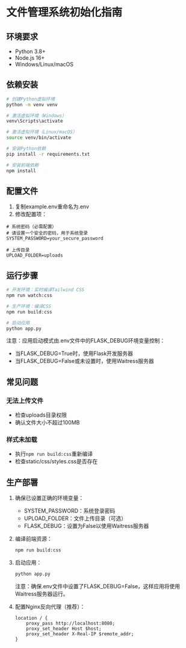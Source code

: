 # 文件管理系统初始化指南

## 环境要求
- Python 3.8+
- Node.js 16+
- Windows/Linux/macOS

## 依赖安装
```bash
# 创建Python虚拟环境
python -m venv venv

# 激活虚拟环境（Windows）
venv\Scripts\activate

# 激活虚拟环境（Linux/macOS）
source venv/bin/activate

# 安装Python依赖
pip install -r requirements.txt

# 安装前端依赖
npm install
```

## 配置文件
1. 复制example.env重命名为.env
2. 修改配置项：
```
# 系统密码（必需配置）
# 请设置一个安全的密码，用于系统登录
SYSTEM_PASSWORD=your_secure_password

# 上传目录
UPLOAD_FOLDER=uploads
```

## 运行步骤
```bash
# 开发环境：实时编译Tailwind CSS
npm run watch:css

# 生产环境：编译CSS
npm run build:css

# 启动应用
python app.py
```

注意：应用启动模式由.env文件中的FLASK_DEBUG环境变量控制：
- 当FLASK_DEBUG=True时，使用Flask开发服务器
- 当FLASK_DEBUG=False或未设置时，使用Waitress服务器

## 常见问题
### 无法上传文件
- 检查uploads目录权限
- 确认文件大小不超过100MB

### 样式未加载
- 执行`npm run build:css`重新编译
- 检查static/css/styles.css是否存在

## 生产部署
1. 确保已设置正确的环境变量：
   - SYSTEM_PASSWORD：系统登录密码
   - UPLOAD_FOLDER：文件上传目录（可选）
   - FLASK_DEBUG：设置为False以使用Waitress服务器

2. 编译前端资源：
   ```bash
   npm run build:css
   ```

3. 启动应用：
   ```bash
   python app.py
   ```
   注意：确保.env文件中设置了FLASK_DEBUG=False，这样应用将使用Waitress服务器运行。

4. 配置Nginx反向代理（推荐）：
   ```nginx
   location / {
       proxy_pass http://localhost:8080;
       proxy_set_header Host $host;
       proxy_set_header X-Real-IP $remote_addr;
   }
   ```
